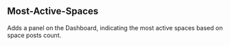 ## Most-Active-Spaces

Adds a panel on the Dashboard, indicating the most active spaces based on space posts count.

